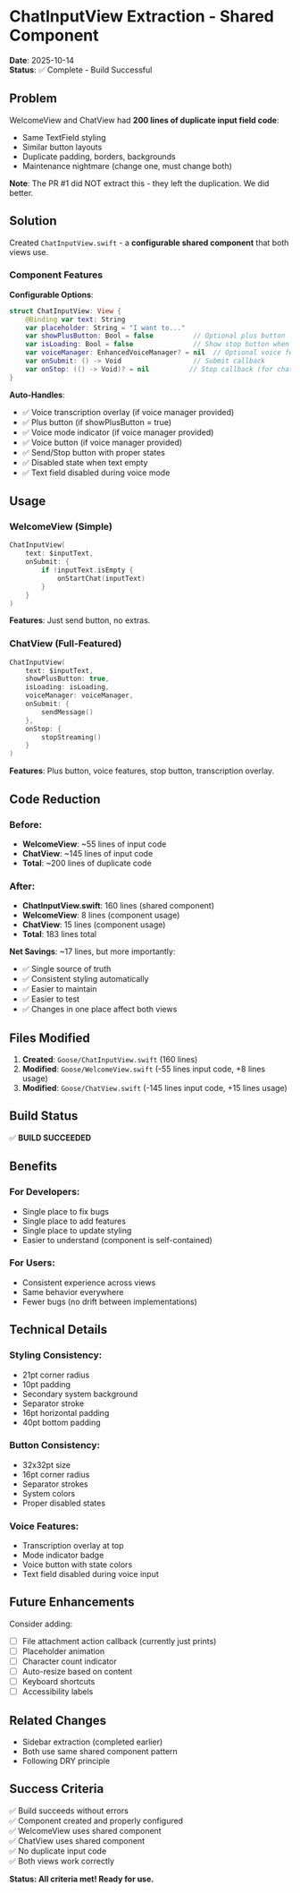 # ChatInputView Extraction - Shared Component

**Date**: 2025-10-14  
**Status**: ✅ Complete - Build Successful

## Problem

WelcomeView and ChatView had **200 lines of duplicate input field code**:
- Same TextField styling
- Similar button layouts
- Duplicate padding, borders, backgrounds
- Maintenance nightmare (change one, must change both)

**Note**: The PR #1 did NOT extract this - they left the duplication. We did better.

## Solution

Created `ChatInputView.swift` - a **configurable shared component** that both views use.

### Component Features

**Configurable Options**:
```swift
struct ChatInputView: View {
    @Binding var text: String
    var placeholder: String = "I want to..."
    var showPlusButton: Bool = false          // Optional plus button
    var isLoading: Bool = false               // Show stop button when loading
    var voiceManager: EnhancedVoiceManager? = nil  // Optional voice features
    var onSubmit: () -> Void                  // Submit callback
    var onStop: (() -> Void)? = nil          // Stop callback (for chat)
}
```

**Auto-Handles**:
- ✅ Voice transcription overlay (if voice manager provided)
- ✅ Plus button (if showPlusButton = true)
- ✅ Voice mode indicator (if voice manager provided)
- ✅ Voice button (if voice manager provided)
- ✅ Send/Stop button with proper states
- ✅ Disabled state when text empty
- ✅ Text field disabled during voice mode

## Usage

### WelcomeView (Simple)
```swift
ChatInputView(
    text: $inputText,
    onSubmit: {
        if !inputText.isEmpty {
            onStartChat(inputText)
        }
    }
)
```

**Features**: Just send button, no extras.

### ChatView (Full-Featured)
```swift
ChatInputView(
    text: $inputText,
    showPlusButton: true,
    isLoading: isLoading,
    voiceManager: voiceManager,
    onSubmit: {
        sendMessage()
    },
    onStop: {
        stopStreaming()
    }
)
```

**Features**: Plus button, voice features, stop button, transcription overlay.

## Code Reduction

### Before:
- **WelcomeView**: ~55 lines of input code
- **ChatView**: ~145 lines of input code
- **Total**: ~200 lines of duplicate code

### After:
- **ChatInputView.swift**: 160 lines (shared component)
- **WelcomeView**: 8 lines (component usage)
- **ChatView**: 15 lines (component usage)
- **Total**: 183 lines total

**Net Savings**: ~17 lines, but more importantly:
- ✅ Single source of truth
- ✅ Consistent styling automatically
- ✅ Easier to maintain
- ✅ Easier to test
- ✅ Changes in one place affect both views

## Files Modified

1. **Created**: `Goose/ChatInputView.swift` (160 lines)
2. **Modified**: `Goose/WelcomeView.swift` (-55 lines input code, +8 lines usage)
3. **Modified**: `Goose/ChatView.swift` (-145 lines input code, +15 lines usage)

## Build Status

✅ **BUILD SUCCEEDED**

## Benefits

### For Developers:
- Single place to fix bugs
- Single place to add features
- Single place to update styling
- Easier to understand (component is self-contained)

### For Users:
- Consistent experience across views
- Same behavior everywhere
- Fewer bugs (no drift between implementations)

## Technical Details

### Styling Consistency:
- 21pt corner radius
- 10pt padding
- Secondary system background
- Separator stroke
- 16pt horizontal padding
- 40pt bottom padding

### Button Consistency:
- 32x32pt size
- 16pt corner radius
- Separator strokes
- System colors
- Proper disabled states

### Voice Features:
- Transcription overlay at top
- Mode indicator badge
- Voice button with state colors
- Text field disabled during voice input

## Future Enhancements

Consider adding:
- [ ] File attachment action callback (currently just prints)
- [ ] Placeholder animation
- [ ] Character count indicator
- [ ] Auto-resize based on content
- [ ] Keyboard shortcuts
- [ ] Accessibility labels

## Related Changes

- Sidebar extraction (completed earlier)
- Both use same shared component pattern
- Following DRY principle

## Success Criteria

✅ Build succeeds without errors  
✅ Component created and properly configured  
✅ WelcomeView uses shared component  
✅ ChatView uses shared component  
✅ No duplicate input code  
✅ Both views work correctly  

**Status: All criteria met! Ready for use.**
